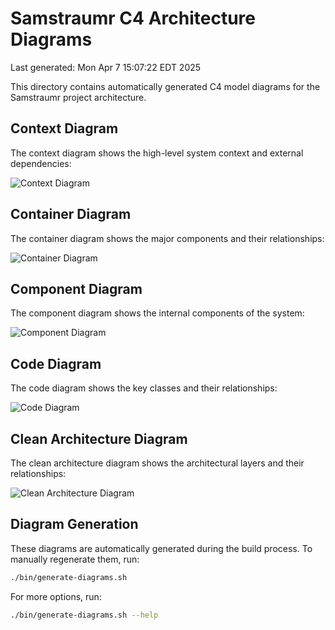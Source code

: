 # Samstraumr C4 Architecture Diagrams

Last generated: Mon Apr  7 15:07:22 EDT 2025

This directory contains automatically generated C4 model diagrams for the Samstraumr project architecture.

## Context Diagram

The context diagram shows the high-level system context and external dependencies:

![Context Diagram](./samstraumr_context_diagram.svg)

## Container Diagram

The container diagram shows the major components and their relationships:

![Container Diagram](./samstraumr_container_diagram.svg)

## Component Diagram

The component diagram shows the internal components of the system:

![Component Diagram](./samstraumr_component_diagram.svg)

## Code Diagram

The code diagram shows the key classes and their relationships:

![Code Diagram](./samstraumr_code_diagram.svg)

## Clean Architecture Diagram

The clean architecture diagram shows the architectural layers and their relationships:

![Clean Architecture Diagram](./samstraumr_clean_architecture_diagram.svg)

## Diagram Generation

These diagrams are automatically generated during the build process. To manually regenerate them, run:

```bash
./bin/generate-diagrams.sh
```

For more options, run:

```bash
./bin/generate-diagrams.sh --help
```
